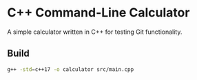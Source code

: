 # C++ Command-Line Calculator

A simple calculator written in C++ for testing Git functionality.

## Build
```bash
g++ -std=c++17 -o calculator src/main.cpp
